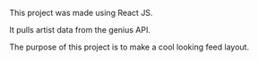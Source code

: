 This project was made using React JS.

It pulls artist data from the genius API.

The purpose of this project is to make a cool looking feed layout. 
